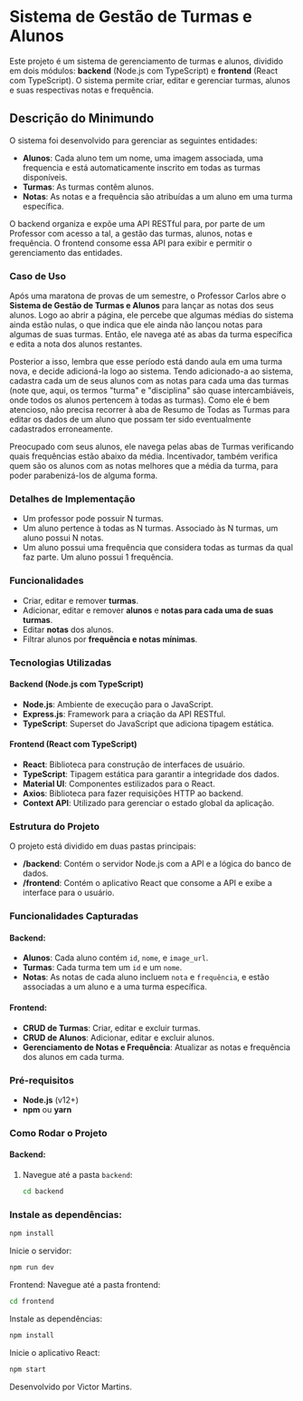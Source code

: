 # Sistema de Gestão de Turmas e Alunos

Este projeto é um sistema de gerenciamento de turmas e alunos, dividido em dois módulos: **backend** (Node.js com TypeScript) e **frontend** (React com TypeScript). O sistema permite criar, editar e gerenciar turmas, alunos e suas respectivas notas e frequência.

## Descrição do Minimundo

O sistema foi desenvolvido para gerenciar as seguintes entidades:
- **Alunos**: Cada aluno tem um nome, uma imagem associada, uma frequencia e está automaticamente inscrito em todas as turmas disponíveis.
- **Turmas**: As turmas contêm alunos.
- **Notas**: As notas e a frequência são atribuídas a um aluno em uma turma específica.

O backend organiza e expõe uma API RESTful para, por parte de um Professor com acesso a tal, a gestão das turmas, alunos, notas e frequência. O frontend consome essa API para exibir e permitir o gerenciamento das entidades.

### Caso de Uso

Após uma maratona de provas de um semestre, o Professor Carlos abre o **Sistema de Gestão de Turmas e Alunos** para lançar as notas dos seus alunos. Logo ao abrir a página, ele percebe que algumas médias do sistema ainda estão nulas, o que indica que ele ainda não lançou notas para algumas de suas turmas. Então, ele navega até as abas da turma específica e edita a nota dos alunos restantes.

Posterior a isso, lembra que esse período está dando aula em uma turma nova, e decide adicioná-la logo ao sistema. Tendo adicionado-a ao sistema, cadastra cada um de seus alunos com as notas para cada uma das turmas (note que, aqui, os termos "turma" e "disciplina" são quase intercambiáveis, onde todos os alunos pertencem à todas as turmas). Como ele é bem atencioso, não precisa recorrer à aba de Resumo de Todas as Turmas para editar os dados de um aluno que possam ter sido eventualmente cadastrados erroneamente.

Preocupado com seus alunos, ele navega pelas abas de Turmas verificando quais frequências estão abaixo da média. Incentivador, também verifica quem são os alunos com as notas melhores que a média da turma, para poder parabenizá-los de alguma forma.

### Detalhes de Implementação
* Um professor pode possuir N turmas.
* Um aluno pertence à todas as N turmas. Associado às N turmas, um aluno possui N notas.
* Um aluno possui uma frequência que considera todas as turmas da qual faz parte. Um aluno possui 1 frequência.

### Funcionalidades

- Criar, editar e remover **turmas**.
- Adicionar, editar e remover **alunos** e **notas para cada uma de suas turmas**.
- Editar **notas** dos alunos.
- Filtrar alunos por **frequência e notas mínimas**.

### Tecnologias Utilizadas

#### Backend (Node.js com TypeScript)
- **Node.js**: Ambiente de execução para o JavaScript.
- **Express.js**: Framework para a criação da API RESTful.
- **TypeScript**: Superset do JavaScript que adiciona tipagem estática.

#### Frontend (React com TypeScript)
- **React**: Biblioteca para construção de interfaces de usuário.
- **TypeScript**: Tipagem estática para garantir a integridade dos dados.
- **Material UI**: Componentes estilizados para o React.
- **Axios**: Biblioteca para fazer requisições HTTP ao backend.
- **Context API**: Utilizado para gerenciar o estado global da aplicação.

### Estrutura do Projeto

O projeto está dividido em duas pastas principais:
- **/backend**: Contém o servidor Node.js com a API e a lógica do banco de dados.
- **/frontend**: Contém o aplicativo React que consome a API e exibe a interface para o usuário.

### Funcionalidades Capturadas

#### Backend:
- **Alunos**: Cada aluno contém `id`, `nome`, e `image_url`.
- **Turmas**: Cada turma tem um `id` e um `nome`.
- **Notas**: As notas de cada aluno incluem `nota` e `frequência`, e estão associadas a um aluno e a uma turma específica.
  
#### Frontend:
- **CRUD de Turmas**: Criar, editar e excluir turmas.
- **CRUD de Alunos**: Adicionar, editar e excluir alunos.
- **Gerenciamento de Notas e Frequência**: Atualizar as notas e frequência dos alunos em cada turma.

### Pré-requisitos

- **Node.js** (v12+)
- **npm** ou **yarn**

### Como Rodar o Projeto

#### Backend:
1. Navegue até a pasta `backend`:
   ```bash
   cd backend
    ```

### Instale as dependências:
```bash
npm install
```

Inicie o servidor:
```bash
npm run dev
```
Frontend:
Navegue até a pasta frontend:
```bash
cd frontend
```
Instale as dependências:
```bash
npm install
```
Inicie o aplicativo React:
```bash
npm start
```

Desenvolvido por Victor Martins.